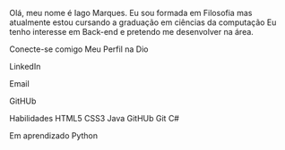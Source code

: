 Olá, meu nome é Iago Marques. Eu sou formada em Filosofia mas atualmente estou cursando a graduação em ciências da computação Eu tenho interesse em Back-end e pretendo me desenvolver na área.

Conecte-se comigo
Meu Perfil na Dio

LinkedIn

Email

GitHUb

Habilidades
HTML5 CSS3 Java GitHUb Git C#

Em aprendizado
Python
